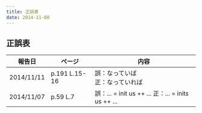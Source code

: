 ```yaml
---
title: 正誤表
date: 2014-11-08
---
```


## 正誤表

<table id="errata" class="tablesorter">
 <thead>
  <tr>
   <th>報告日</th>
   <th>ページ</th>
   <th class="{sorter: false}">内容</th>
  </tr>
 </thead>
 <tbody>
<!--
  <tr>
   <td>2014/11/11</td>
   <td></td>
   <td>
    誤：<br>
    正：
   </td>
  </tr>
-->
  <tr>
   <td>2014/11/11</td>
   <td>p.191 L.15-16</td>
   <td>
    誤：なっていば<br>
    正：なっていれば
   </td>
  </tr>
  <tr>
   <td>2014/11/07</td>
   <td>p.59 L.7</td>
   <td>
    誤：... = init us ++ ...
    正：... = inits us ++ ...
   </td>
  </tr>
 </tbody>
</table>

<script type="text/javascript">
  $(document).ready(function()
       {
           $("#errata").tablesorter();
       }
  );
</script>